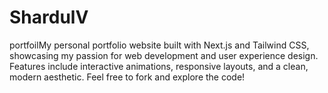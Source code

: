 # ShardulV
portfoilMy personal portfolio website built with Next.js and Tailwind CSS, showcasing my passion for web development and user experience design. Features include interactive animations, responsive layouts, and a clean, modern aesthetic. Feel free to fork and explore the code!
